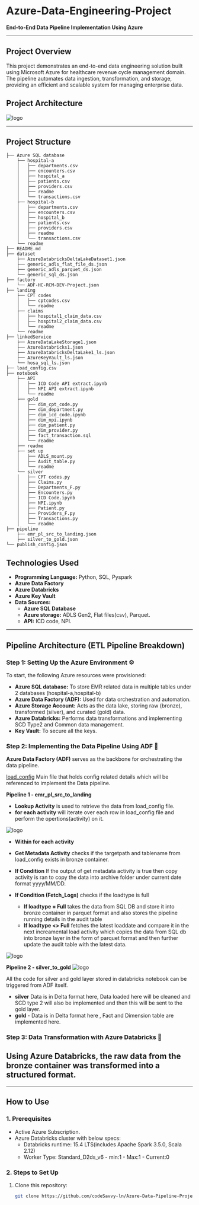 # Azure-Data-Engineering-Project
**End-to-End Data Pipeline Implementation Using Azure**

---

## **Project Overview**  
This project demonstrates an end-to-end data engineering solution built using Microsoft Azure for healthcare revenue cycle management domain. The pipeline automates data ingestion, transformation, and storage, providing an efficient and scalable system for managing enterprise data.  

## **Project Architecture**  
![logo](https://github.com/codeSavvy-ln/Azure-Data-Pipeline-Project/blob/main/Images/project%20architecture%20snapshot.png)

---

## **Project Structure**
```
├── Azure SQL database
    ├── hospital-a
    │   ├── departments.csv
    │   ├── encounters.csv
    │   ├── hospital_a
    │   ├── patients.csv
    │   ├── providers.csv
    │   ├── readme
    │   └── transactions.csv
    ├── hospital-b
    │   ├── departments.csv
    │   ├── encounters.csv
    │   ├── hospital_b
    │   ├── patients.csv
    │   ├── providers.csv
    │   ├── readme
    │   └── transactions.csv
    └── readme
├── README.md
├── dataset
    ├── AzureDatabricksDeltaLakeDataset1.json
    ├── generic_adls_flat_file_ds.json
    ├── generic_adls_parquet_ds.json
    └── generic_sql_ds.json
├── factory
    └── ADF-HC-RCM-DEV-Project.json
├── landing
    ├── CPT codes
    │   ├── cptcodes.csv
    │   └── readme
    ├── claims
    │   ├── hospital1_claim_data.csv
    │   ├── hospital2_claim_data.csv
    │   └── readme
    └── readme
├── linkedService
    ├── AzureDataLakeStorage1.json
    ├── AzureDatabricks1.json
    ├── AzureDatabricksDeltaLake1_ls.json
    ├── AzureKeyVault_ls.json
    └── hosa_sql_ls.json
├── load_config.csv
├── notebook
    ├── API
    │   ├── ICD Code API extract.ipynb
    │   ├── NPI API extract.ipynb
    │   └── readme
    ├── gold
    │   ├── dim_cpt_code.py
    │   ├── dim_department.py
    │   ├── dim_icd_code.ipynb
    │   ├── dim_npi.ipynb
    │   ├── dim_patient.py
    │   ├── dim_provider.py
    │   ├── fact_transaction.sql
    │   └── readme
    ├── readme
    ├── set up
    │   ├── ADLS_mount.py
    │   ├── Audit_table.py
    │   └── readme
    └── silver
    │   ├── CPT codes.py
    │   ├── Claims.py
    │   ├── Departments_F.py
    │   ├── Encounters.py
    │   ├── ICD Code.ipynb
    │   ├── NPI.ipynb
    │   ├── Patient.py
    │   ├── Providers_F.py
    │   ├── Transactions.py
    │   └── readme
├── pipeline
    ├── emr_pl_src_to_landing.json
    ├── silver_to_gold.json
└── publish_config.json
```

## **Technologies Used**
- **Programming Language:** Python, SQL, Pyspark
- **Azure Data Factory**
- **Azure Databricks**
- **Azure Key Vault**
- **Data Sources:**
    - **Azure SQL Database**
    - **Azure storage:** ADLS Gen2, Flat files(csv), Parquet.
    - **API:** ICD code, NPI.

---


## **Pipeline Architecture (ETL Pipeline Breakdown)**  

### **Step 1: Setting Up the Azure Environment** ⚙️

To start, the following Azure resources were provisioned:

- **Azure SQL database:** To store EMR related data in multiple tables under 2 databases (hospital-a,hospital-b)
- **Azure Data Factory (ADF):** Used for data orchestration and automation.
- **Azure Storage Account:** Acts as the data lake, storing raw (bronze), transformed (silver), and curated (gold) data.
- **Azure Databricks:** Performs data transformations and implementing SCD Type2 and Common data management.
- **Key Vault:** To secure all the keys.

### **Step 2: Implementing the Data Pipeline Using ADF** 🚀

**Azure Data Factory (ADF)** serves as the backbone for orchestrating the data pipeline.

[load_config](https://github.com/codeSavvy-ln/Azure-Data-Pipeline-Project/blob/main/load_config.csv) Main file that holds config related details which will be referenced to implement the Data pipeline.

**Pipeline 1 - emr_pl_src_to_landing**

  - **Lookup Activity** is used to retrieve the data from load_config file. 
  - **for each activity** will iterate over each row in load_config file and perform the opertions(activity) on it.
  
![logo](https://github.com/codeSavvy-ln/Azure-Data-Pipeline-Project/blob/main/Images/emr_pl_src_to_landing.png)

  - **Within for each activity**

   - **Get Metadata Activity** checks if the targetpath and tablename from load_config exists in bronze container.
   - **If Condition** If the output of get metadata activity is true then copy activity is ran to copy the data into archive folder under current date format yyyy/MM/DD.
   - **If Condition (Fetch_Logs)** checks if the loadtype is full
     - **If loadtype = Full** takes the data from SQL DB and store it into bronze container in parquet format and also stores the pipeline running details in the audit table
     - **If loadtype <> Full** fetches the latest loaddate and compare it in the next increamental load activity which copies the data from SQL db into bronze layer in the form of parquet format and then further update the audit table with the latest data.

![logo](https://github.com/codeSavvy-ln/Azure-Data-Pipeline-Project/blob/main/Images/for_each.png)

**Pipeline 2 - silver_to_gold**
![logo](https://github.com/codeSavvy-ln/Azure-Data-Pipeline-Project/blob/main/Images/silver_to_gold.png)

 All the code for silver and gold layer stored in databricks notebook can be triggered from ADF itself.
- **silver** Data is in Delta format here, Data loaded here will be cleaned and SCD type 2 will also be implemented and then this will be sent to the gold layer.
- **gold** - Data is in Delta format here , Fact and Dimension table are implemented here.

### **Step 3: Data Transformation with Azure Databricks** 🔄

Using Azure Databricks, the raw data from the bronze container was transformed into a structured format.
---



---

## **How to Use**  

### **1. Prerequisites**  
- Active Azure Subscription.  
- Azure Databricks cluster with below specs:
  - Databricks runtime: 15.4 LTS(includes Apache Spark 3.5.0, Scala 2.12)
  - Worker Type: Standard_D2ds_v6 - min:1 - Max:1 - Current:0  

### **2. Steps to Set Up**  
1. Clone this repository:  
   ```bash
   git clone https://github.com/codeSavvy-ln/Azure-Data-Pipeline-Project.git
